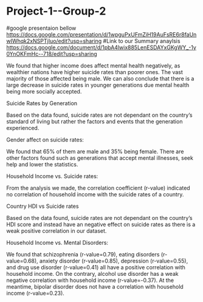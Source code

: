 # Project-1--Group-2
#google presentaion bellow
https://docs.google.com/presentation/d/1wpguPxUFmZiH19AuFsRE6r8faUnwIWhqk2xNSPTjIuo/edit?usp=sharing
#Link to our Summary anaylsis
https://docs.google.com/document/d/1pbA4lwix885LenESDAYxGKgWY_-1y0YnOKFmHc--718/edit?usp=sharing

We found that higher income does affect mental health negatively, as wealthier nations have higher suicide rates than poorer ones. The vast majority of those affected being male. We can also conclude that there is a large decrease in suicide rates in younger generations due mental health being more socially accepted. 


Suicide Rates by Generation

Based on the data found, suicide rates are not dependant on the country’s standard of living but rather the factors and events that the generation experienced.

Gender affect on suicide rates:

We found that 65% of them are male and 35% being female. There are other factors found such as generations that accept mental illnesses, seek help and lower the statistics.

Household Income vs. Suicide rates: 

From the analysis we made,  the correlation coefficient (r-value) indicated no correlation of household income with the suicide rates of a country.

Country HDI vs Suicide rates

Based on the data found, suicide rates are not dependant on the country’s HDI score and instead have an negative effect on suicide rates as there is a weak positive correlation in our dataset.

Household Income vs. Mental Disorders:

We found that schizophrenia (r-value=0.79), eating disorders (r-value=0.68), anxiety disorder (r-value=0.85), depression (r-value=0.55), and drug use disorder (r-value=0.41) all have a positive correlation with household income. On the contrary, alcohol use disorder has a weak negative correlation with household income (r-value=-0.37). At the meantime, bipolar disorder does not have a correlation with household income (r-value=0.23).
